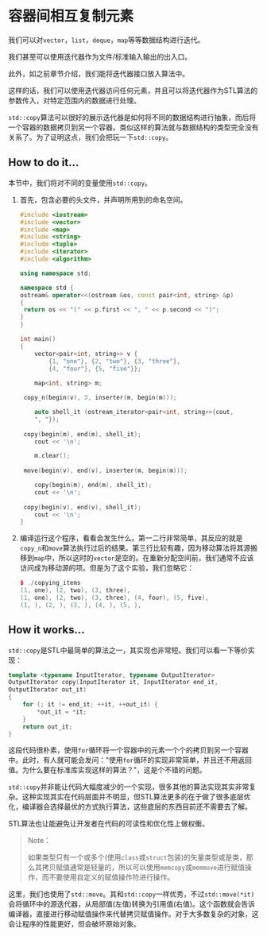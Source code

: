 # 容器间相互复制元素

我们可以对`vector`，`list`，`deque`，`map`等等数据结构进行迭代。

我们甚至可以使用迭代器作为文件/标准输入输出的出入口。

此外，如之前章节介绍，我们能将迭代器接口放入算法中。

这样的话，我们可以使用迭代器访问任何元素，并且可以将迭代器作为STL算法的参数传入，对特定范围内的数据进行处理。

`std::copy`算法可以很好的展示迭代器是如何将不同的数据结构进行抽象，而后将一个容器的数据拷贝到另一个容器。类似这样的算法就与数据结构的类型完全没有关系了。为了证明这点，我们会把玩一下`std::copy`。

## How to do it...

本节中，我们将对不同的变量使用`std::copy`。

1. 首先，包含必要的头文件，并声明所用到的命名空间。

   ```c++
   #include <iostream>
   #include <vector>
   #include <map>
   #include <string>
   #include <tuple>
   #include <iterator>
   #include <algorithm>
   
   using namespace std;

   namespace std {
   ostream& operator<<(ostream &os, const pair<int, string> &p)
   {
   	return os << "(" << p.first << ", " << p.second << ")";
   }
   }

   int main()
   {
       vector<pair<int, string>> v {
           {1, "one"}, {2, "two"}, {3, "three"},
           {4, "four"}, {5, "five"}};
       
       map<int, string> m;

   	copy_n(begin(v), 3, inserter(m, begin(m)));

       auto shell_it (ostream_iterator<pair<int, string>>{cout,
       ", "});
       
   	copy(begin(m), end(m), shell_it);
       cout << '\n';

       m.clear();
       
   	move(begin(v), end(v), inserter(m, begin(m)));

       copy(begin(m), end(m), shell_it);
       cout << '\n';
       
   	copy(begin(v), end(v), shell_it);
       cout << '\n';
   }
   ```

8. 编译运行这个程序，看看会发生什么。第一二行非常简单，其反应的就是`copy_n`和`move`算法执行过后的结果。第三行比较有趣，因为移动算法将其源搬移到`map`中，所以这时的`vector`是空的。在重新分配空间前，我们通常不应该访问成为移动源的项。但是为了这个实验，我们忽略它：

   ```c++
   $ ./copying_items
   (1, one), (2, two), (3, three),
   (1, one), (2, two), (3, three), (4, four), (5, five),
   (1, ), (2, ), (3, ), (4, ), (5, ),
   ```

## How it works...

`std::copy`是STL中最简单的算法之一，其实现也非常短。我们可以看一下等价实现：

```c++
template <typename InputIterator, typename OutputIterator>
OutputIterator copy(InputIterator it, InputIterator end_it,
OutputIterator out_it)
{
    for (; it != end_it; ++it, ++out_it) {
    	*out_it = *it;
    }
    return out_it;
}
```

这段代码很朴素，使用`for`循环将一个容器中的元素一个个的拷贝到另一个容器中。此时，有人就可能会发问："使用`for`循环的实现非常简单，并且还不用返回值。为什么要在标准库实现这样的算法？"，这是个不错的问题。

`std::copy`并非能让代码大幅度减少的一个实现，很多其他的算法实现其实非常复杂。这种实现其实在代码层面并不明显，但STL算法更多的在于做了很多底层优化，编译器会选择最优的方式执行算法，这些底层的东西目前还不需要去了解。

STL算法也让能避免让开发者在代码的可读性和优化性上做权衡。

> Note：
>
> 如果类型只有一个或多个(使用`class`或`struct`包装)的矢量类型或是类，那么其拷贝赋值通常是轻量的，所以可以使用`memcopy`或`memmove`进行赋值操作，而不要使用自定义的赋值操作符进行操作。

这里，我们也使用了`std::move`。其和`std::copy`一样优秀，不过`std::move(*it)`会将循环中的源迭代器，从局部值(左值)转换为引用值(右值)。这个函数就会告诉编译器，直接进行移动赋值操作来代替拷贝赋值操作。对于大多数复杂的对象，这会让程序的性能更好，但会破坏原始对象。

